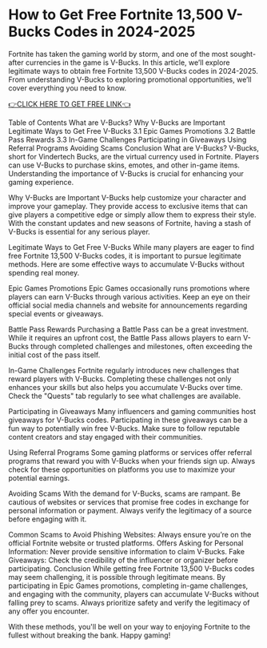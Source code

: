 # How to Get Free Fortnite 13,500 V-Bucks Codes in 2024-2025

Fortnite has taken the gaming world by storm, and one of the most sought-after currencies in the game is V-Bucks. In this article, we’ll explore legitimate ways to obtain free Fortnite 13,500 V-Bucks codes in 2024-2025. From understanding V-Bucks to exploring promotional opportunities, we’ll cover everything you need to know.

[👉CLICK HERE TO GET FREE LINK👈](https://cutt.ly/ceTy8JgN)

Table of Contents
What are V-Bucks?
Why V-Bucks are Important
Legitimate Ways to Get Free V-Bucks
3.1 Epic Games Promotions
3.2 Battle Pass Rewards
3.3 In-Game Challenges
Participating in Giveaways
Using Referral Programs
Avoiding Scams
Conclusion
What are V-Bucks?
V-Bucks, short for Vindertech Bucks, are the virtual currency used in Fortnite. Players can use V-Bucks to purchase skins, emotes, and other in-game items. Understanding the importance of V-Bucks is crucial for enhancing your gaming experience.

Why V-Bucks are Important
V-Bucks help customize your character and improve your gameplay. They provide access to exclusive items that can give players a competitive edge or simply allow them to express their style. With the constant updates and new seasons of Fortnite, having a stash of V-Bucks is essential for any serious player.

Legitimate Ways to Get Free V-Bucks
While many players are eager to find free Fortnite 13,500 V-Bucks codes, it is important to pursue legitimate methods. Here are some effective ways to accumulate V-Bucks without spending real money.

Epic Games Promotions
Epic Games occasionally runs promotions where players can earn V-Bucks through various activities. Keep an eye on their official social media channels and website for announcements regarding special events or giveaways.

Battle Pass Rewards
Purchasing a Battle Pass can be a great investment. While it requires an upfront cost, the Battle Pass allows players to earn V-Bucks through completed challenges and milestones, often exceeding the initial cost of the pass itself.

In-Game Challenges
Fortnite regularly introduces new challenges that reward players with V-Bucks. Completing these challenges not only enhances your skills but also helps you accumulate V-Bucks over time. Check the "Quests" tab regularly to see what challenges are available.

Participating in Giveaways
Many influencers and gaming communities host giveaways for V-Bucks codes. Participating in these giveaways can be a fun way to potentially win free V-Bucks. Make sure to follow reputable content creators and stay engaged with their communities.

Using Referral Programs
Some gaming platforms or services offer referral programs that reward you with V-Bucks when your friends sign up. Always check for these opportunities on platforms you use to maximize your potential earnings.

Avoiding Scams
With the demand for V-Bucks, scams are rampant. Be cautious of websites or services that promise free codes in exchange for personal information or payment. Always verify the legitimacy of a source before engaging with it.

Common Scams to Avoid
Phishing Websites: Always ensure you’re on the official Fortnite website or trusted platforms.
Offers Asking for Personal Information: Never provide sensitive information to claim V-Bucks.
Fake Giveaways: Check the credibility of the influencer or organizer before participating.
Conclusion
While getting free Fortnite 13,500 V-Bucks codes may seem challenging, it is possible through legitimate means. By participating in Epic Games promotions, completing in-game challenges, and engaging with the community, players can accumulate V-Bucks without falling prey to scams. Always prioritize safety and verify the legitimacy of any offer you encounter.

With these methods, you'll be well on your way to enjoying Fortnite to the fullest without breaking the bank. Happy gaming!
